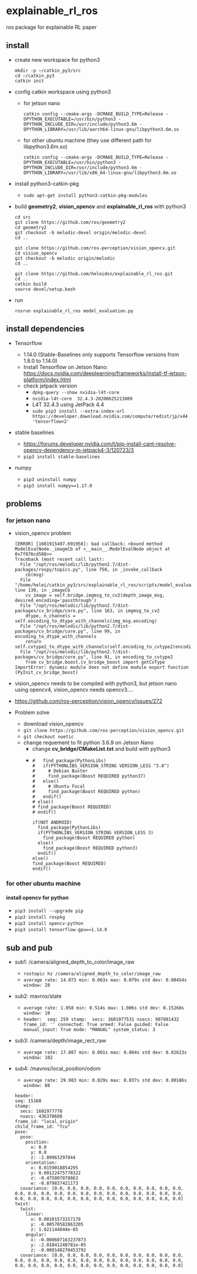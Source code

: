 # explainable_rl_ros
 ros package for explainable RL paper


## install
- create new workspace for python3
    ```
    mkdir -p ~/catkin_py3/src
    cd ~/catkin_py3
    catkin init
    ```

- config catkin workspace using python3 
  - for jetson nano
    ```
    catkin config --cmake-args -DCMAKE_BUILD_TYPE=Release -DPYTHON_EXECUTABLE=/usr/bin/python3 -DPYTHON_INCLUDE_DIR=/usr/include/python3.6m -DPYTHON_LIBRARY=/usr/lib/aarch64-linux-gnu/libpython3.6m.so
    ```
  - for other ubuntu machine (they use different path for libpython3.6m.so)
    ```
    catkin config --cmake-args -DCMAKE_BUILD_TYPE=Release -DPYTHON_EXECUTABLE=/usr/bin/python3 -DPYTHON_INCLUDE_DIR=/usr/include/python3.6m -DPYTHON_LIBRARY=/usr/lib/x86_64-linux-gnu/libpython3.6m.so
    ```



- install python3-catkin-pkg
  - `sudo apt-get install python3-catkin-pkg-modules`
  
- build **geometry2**, **vision_opencv** and **explainable_rl_ros** with python3
    ```
    cd src
    git clone https://github.com/ros/geometry2
    cd geometry2
    git checkout -b melodic-devel origin/melodic-devel
    cd ..

    git clone https://github.com/ros-perception/vision_opencv.git
    cd vision_opencv
    git checkout -b melodic origin/melodic
    cd ..
    
    git clone https://github.com/heleidsn/explainable_rl_ros.git
    cd ..
    catkin build 
    source devel/setup.bash
    ```

- run 
  ```
  rosrun explainable_rl_ros model_evaluation.py 
  ```

## install dependencies

- Tensorflow
  - 1.14.0 (Stable-Baselines only supports Tensorflow versions from 1.8.0 to 1.14.0)
  - Install Tensorflow on Jetson Nano: https://docs.nvidia.com/deeplearning/frameworks/install-tf-jetson-platform/index.html
  - check jetpack version
    - `dpkg-query --show nvidia-l4t-core`
    - `nvidia-l4t-core	32.4.3-20200625213809`
    - L4T 32.4.3 using JetPack 4.4
    - `sudo pip3 install --extra-index-url https://developer.download.nvidia.com/compute/redist/jp/v44 'tensorflow<2'`

- stable baselines
  - https://forums.developer.nvidia.com/t/pip-install-cant-resolve-opencv-dependency-in-jetpack4-3/120723/3
  - `pip3 install stable-baselines`

- numpy
  - `pip3 uninstall numpy`
  - `pip3 install numpy==1.17.0`


## problems

### for jetson nano

- vision_opencv problem

  ```
  [ERROR] [1601915497.691958]: bad callback: <bound method ModelEvalNode._imageCb of <__main__.ModelEvalNode object at 0x7f876cd588>>
  Traceback (most recent call last):
    File "/opt/ros/melodic/lib/python2.7/dist-packages/rospy/topics.py", line 750, in _invoke_callback
      cb(msg)
    File "/home/helei/catkin_py3/src/explainable_rl_ros/scripts/model_evaluation.py", line 130, in _imageCb
      cv_image = self.bridge.imgmsg_to_cv2(depth_image_msg, desired_encoding='passthrough')
    File "/opt/ros/melodic/lib/python2.7/dist-packages/cv_bridge/core.py", line 163, in imgmsg_to_cv2
      dtype, n_channels = self.encoding_to_dtype_with_channels(img_msg.encoding)
    File "/opt/ros/melodic/lib/python2.7/dist-packages/cv_bridge/core.py", line 99, in encoding_to_dtype_with_channels
      return self.cvtype2_to_dtype_with_channels(self.encoding_to_cvtype2(encoding))
    File "/opt/ros/melodic/lib/python2.7/dist-packages/cv_bridge/core.py", line 91, in encoding_to_cvtype2
      from cv_bridge.boost.cv_bridge_boost import getCvType
  ImportError: dynamic module does not define module export function (PyInit_cv_bridge_boost)
  ```
- vision_opencv needs to be compiled with python3, but jetson nano using opencv4, vision_opencv needs opencv3....
- https://github.com/ros-perception/vision_opencv/issues/272

- Problem solve
  - download vision_opencv
  - `git clone https://github.com/ros-perception/vision_opencv.git`
  - `git checkout noetic`
  - change requement to fit python 3.6.9 on Jetson Nano
    - change **cv_bridge/CMakeList.txt** and build with python3
    - ```# if(NOT ANDROID)
      #   find_package(PythonLibs)
      #   if(PYTHONLIBS_VERSION_STRING VERSION_LESS "3.8")
      #     # Debian Buster
      #     find_package(Boost REQUIRED python37)
      #   else()
      #     # Ubuntu Focal
      #     find_package(Boost REQUIRED python)
      #   endif()
      # else()
      # find_package(Boost REQUIRED)
      # endif()

      if(NOT ANDROID)
        find_package(PythonLibs)
        if(PYTHONLIBS_VERSION_STRING VERSION_LESS 3)
          find_package(Boost REQUIRED python)
        else()
          find_package(Boost REQUIRED python3)
        endif()
      else()
      find_package(Boost REQUIRED)
      endif()
      ```

### for other ubuntu machine

#### install opencv for python
- `pip3 install --upgrade pip`
- `pip3 install rospkg`
- `pip3 install opencv-python`
- `pip3 install tensorflow-gpu==1.14.0`

## sub and pub

- sub1: /camera/aligned_depth_to_color/image_raw
  - `rostopic hz /camera/aligned_depth_to_color/image_raw`
  - `average rate: 14.073
	min: 0.063s max: 0.079s std dev: 0.00454s window: 28`
- sub2: mavros/state
  - `average rate: 1.058
	min: 0.514s max: 1.006s std dev: 0.15268s window: 10`
  - `header: 
  seq: 259
  stamp: 
    secs: 1601977531
    nsecs: 907081432
  frame_id: ''
connected: True
armed: False
guided: False
manual_input: True
mode: "MANUAL"
system_status: 3`

- sub3: /camera/depth/image_rect_raw
  - `average rate: 17.087
	min: 0.001s max: 0.084s std dev: 0.02623s window: 102`

- sub4: /mavros/local_position/odom
  - `average rate: 29.983
	min: 0.029s max: 0.037s std dev: 0.00186s window: 88`
  ```
  header: 
  seq: 15160
  stamp: 
    secs: 1601977778
    nsecs: 436370688
  frame_id: "local_origin"
  child_frame_id: "fcu"
  pose: 
    pose: 
      position: 
        x: 0.0
        y: 0.0
        z: -2.09963297844
      orientation: 
        x: 0.0159018854295
        y: 0.00122475778322
        z: -0.475007078863
        w: -0.879837421173
    covariance: [0.0, 0.0, 0.0, 0.0, 0.0, 0.0, 0.0, 0.0, 0.0, 0.0, 0.0, 0.0, 0.0, 0.0, 0.0, 0.0, 0.0, 0.0, 0.0, 0.0, 0.0, 0.0, 0.0, 0.0, 0.0, 0.0, 0.0, 0.0, 0.0, 0.0, 0.0, 0.0, 0.0, 0.0, 0.0, 0.0]
  twist: 
    twist: 
      linear: 
        x: 0.00101573157178
        y: -0.00570582863205
        z: 1.021144044e-05
      angular: 
        x: -0.000607163237873
        y: -2.01841248781e-05
        z: -0.000148270453792
    covariance: [0.0, 0.0, 0.0, 0.0, 0.0, 0.0, 0.0, 0.0, 0.0, 0.0, 0.0, 0.0, 0.0, 0.0, 0.0, 0.0, 0.0, 0.0, 0.0, 0.0, 0.0, 0.0, 0.0, 0.0, 0.0, 0.0, 0.0, 0.0, 0.0, 0.0, 0.0, 0.0, 0.0, 0.0, 0.0, 0.0]
  ```

